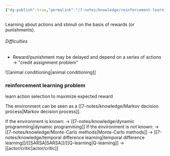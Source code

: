 ```yaml
---
{"dg-publish":true,"permalink":"/7-notes/knowledge/reinforcement-learning/","tags":["uni/bcd"]}
---
```


Learning about actions and stimuli on the basis of rewards (or punishments).

###### Difficulties
- Reward/punishment may be delayed and depend on a series of actions → "credit assignment problem"

![[animal conditioning\|animal conditioning]]

### reinforcement learning problem
learn action selection to maximize expected reward

The environment can be seen  as a [[7-notes/knowledge/Markov decision process\|Markov decision process]].


If the environment is known:
→ [[7-notes/knowledge/dynamic programming\|dynamic programming]]
If the environment is not known:
→ [[7-notes/knowledge/Monte-Carlo methods\|Monte-Carlo methods]]
→ [[7-notes/knowledge/temporal difference learning\|temporal difference learning]]/[[SARSA\|SARSA]]/[[Q-learning\|Q-learning]]
→ [[actor/critic\|actor/critic]]

